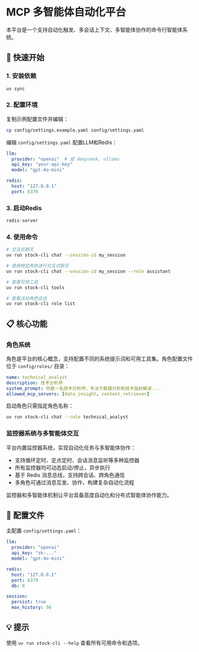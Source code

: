 # MCP 多智能体自动化平台

本平台是一个支持自动化触发、多会话上下文、多智能体协作的命令行智能体系统。

## 🚀 快速开始

### 1. 安装依赖
```bash
uv sync
```

### 2. 配置环境
复制示例配置文件并编辑：
```bash
cp config/settings.example.yaml config/settings.yaml
```

编辑 `config/settings.yaml` 配置LLM和Redis：
```yaml
llm:
  provider: "openai"  # 或 deepseek, ollama
  api_key: "your-api-key"
  model: "gpt-4o-mini"

redis:
  host: "127.0.0.1"
  port: 6379
```

### 3. 启动Redis
```bash
redis-server
```

### 4. 使用命令
```bash
# 交互式聊天
uv run stock-cli chat --session-id my_session

# 使用特定角色进行交互式聊天
uv run stock-cli chat --session-id my_session --role assistant

# 查看可用工具
uv run stock-cli tools

# 查看活动角色会话
uv run stock-cli role list
```

## 📋 核心功能

### 角色系统
角色是平台的核心概念，支持配置不同的系统提示词和可用工具集。角色配置文件位于 `config/roles/` 目录：

```yaml
name: technical_analyst
description: 技术分析师
system_prompt: 你是一名技术分析师，专注于数据分析和技术指标解读...
allowed_mcp_servers: [data_insight, context_retriever]
```

启动角色只需指定角色名称：
```bash
uv run stock-cli chat --role technical_analyst
```


### 监控器系统与多智能体交互

平台内置监控器系统，实现自动化任务与多智能体协作：

- 支持循环定时、定点定时、会话消息监听等多种监控器
- 所有监控器均可动态启动/停止，异步执行
- 基于 Redis 消息总线，支持跨会话、跨角色通信
- 多角色可通过消息互发、协作，构建复杂自动化流程

监控器和多智能体机制让平台具备高度自动化和分布式智能体协作能力。

## 🔧 配置文件

主配置 `config/settings.yaml`：
```yaml
llm:
  provider: "openai"
  api_key: "sk-..."
  model: "gpt-4o-mini"

redis:
  host: "127.0.0.1"
  port: 6379
  db: 0

session:
  persist: true
  max_history: 50
```

## 💡 提示
使用 `uv run stock-cli --help` 查看所有可用命令和选项。